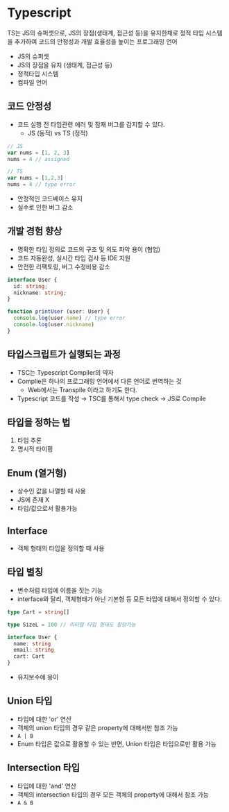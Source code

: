 # Typescript
TS는 JS의 슈퍼셋으로, JS의 장점(생태계, 접근성 등)을 유지한채로 정적 타입 시스템을 추가하여 코드의 안정성과 개발 효율성을 높이는 프로그래밍 언어
- JS의 슈퍼셋
- JS의 장점을 유지 (생태계, 접근성 등)
- 정적타입 시스템
- 컴파일 언어

## 코드 안정성
- 코드 실행 전 타입관련 에러 및 잠재 버그를 감지할 수 있다.
  - JS (동적) vs TS (정적)
```ts
// JS
var nums = [1, 2, 3]
nums = 4 // assigned

// TS
var nums = [1,2,3]
nums = 4 // type error
```
- 안정적인 코드베이스 유지
- 실수로 인한 버그 감소

## 개발 경험 향상
- 명확한 타입 정의로 코드의 구조 및 의도 파악 용이 (협업)
- 코드 자동완성, 실시간 타입 검사 등 IDE 지원
- 안전한 리팩토링, 버그 수정비용 감소
```ts
interface User {
  id: string;
  nickname: string;
}

function printUser (user: User) {
  console.log(user.name) // type error
  console.log(user.nickname)
}
```

## 타입스크립트가 실행되는 과정
- TSC는 Typescript Compiler의 약자
- Complie은 하나의 프로그래밍 언어에서 다른 언어로 번역하는 것
  - Web에서는 Transpile 이라고 하기도 한다.
- Typescript 코드를 작성 → TSC를 통해서 type check → JS로 Compile

## 타입을 정하는 법
1. 타입 추론
2. 명시적 타이핑

## Enum (열거형)
- 상수인 값을 나열할 때 사용
- JS에 존재 X
- 타입/값으로서 활용가능

## Interface
- 객체 형태의 타입을 정의할 때 사용

## 타입 별칭
- 변수처럼 타입에 이름을 짓는 기능
- interface와 달리, 객체형태가 아닌 기본형 등 모든 타입에 대해서 정의할 수 있다.
```ts
type Cart = string[]

type SizeL = 100 // 리터럴 타입 형태도 할당가능

interface User {
  name: string
  email: string
  cart: Cart
}
```
- 유지보수에 용이

## Union 타입
- 타입에 대한 'or' 연산
- 객체의 union 타입의 경우 같은 property에 대해서만 참조 가능
- `A | B`
- Enum 타입은 값으로 활용할 수 있는 반면, Union 타입은 타입으로만 활용 가능

## Intersection 타입
- 타입에 대한 'and' 연산
- 객체의 intersection 타입의 경우 모든 객체의 property에 대해서 참조 가능
- `A & B`
